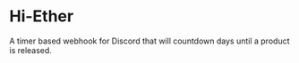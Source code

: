 # Hi-Ether

A timer based webhook for Discord that will countdown days until a product is released.
